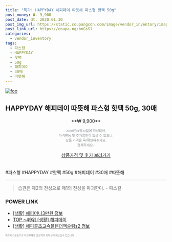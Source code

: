 ```yaml
--- 
title: "특가! HAPPYDAY 해피데이 따뜻해 파스형 핫팩 50g" 
post_money: ₩. 9,900 
post_date: dt. 2020.01.30 
post_img_url: https://static.coupangcdn.com/image/vendor_inventory/images/2019/01/08/16/5/87dee204-24df-43e4-9158-d1ca397c7b72.jpg 
post_link_url: https://coupa.ng/bnGsSl 
categories: 
  - vendor_inventory 
tags: 
  - 파스형 
  - HAPPYDAY 
  - 핫팩 
  - 50g 
  - 해피데이 
  - 30매 
  - 따뜻해 
--- 
```

[![foo](https://static.coupangcdn.com/image/vendor_inventory/images/2019/01/08/16/5/87dee204-24df-43e4-9158-d1ca397c7b72.jpg)](https://coupa.ng/bnGsSl) 

## HAPPYDAY 해피데이 따뜻해 파스형 핫팩 50g, 30매 
<p style="text-align: center;">**₩ 9,900**</p> 
<p style="text-align: center;"><span style="color: #898c8f; font-family: Georgia,Times,serif; font-size: 0.75em;">2020년01월30일에 작성되어, <br>가격변동 및 추가할인이 있을 수 있으니,<br> 상품 가격을 꼭!확인해주세요.<br>행복하세요~</span> 
</p>	 
<div markdown="0" style="text-align: center;"><a href="https://coupa.ng/bnGsSl" class="btn btn--success">상품가격 및 후기 보러가기</a></div> 
<br><br> 
  #파스형 #HAPPYDAY #핫팩 #50g #해피데이 #30매 #따뜻해 
<hr> 

> 습관은 제2의 천성으로 제1의 천성을 파괴한다. - 파스칼 


### POWER LINK

* <a href="https://blog.naver.com/fasyy4321/221762053575" target="_blank"> [생활] 해피머니3만원 정보 </a>
* <a href="https://blog.naver.com/an0733/221789498759" target="_blank"> TOP ~49위 [생활] 해피데이</a>
* <a href="https://blog.naver.com/santokki14/221765945911" target="_blank"> [생활] 해피콜초고속블렌더엑슬림s2 정보 </a>

<span style="color: #898c8f; font-family: Georgia,Times,serif; font-size: 0.55em;">파트너스활동으로 작성자에게 일정액의 커미션이 제공될수 있습니다.</span> 
